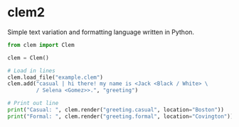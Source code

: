 # clem2

Simple text variation and formatting language written in Python.

``` Python
from clem import Clem

clem = Clem()

# Load in lines
clem.load_file("example.clem")
clem.add("casual | hi there! my name is <Jack <Black / White> \
         / Selena <Gomez>>.", "greeting")

# Print out line
print("Casual: ", clem.render("greeting.casual", location="Boston"))
print("Formal: ", clem.render("greeting.formal", location="Covington"))
```
